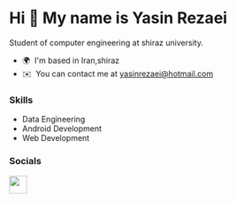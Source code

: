 Hi 👋 My name is Yasin Rezaei
==============================
Student of computer engineering at shiraz university.

* 🌍  I'm based in Iran,shiraz
* ✉️  You can contact me at [yasinrezaei@hotmail.com](mailto:yasinrezaei@hotmail.com)


### Skills
* Data Engineering
* Android Development
* Web Development

### Socials

<a href="https://www.linkedin.com/in/yasinrezaei" target="_blank" rel="noreferrer"><img src="https://raw.githubusercontent.com/danielcranney/readme-generator/main/public/icons/socials/linkedin.svg" width="32" height="32" /></a> 
